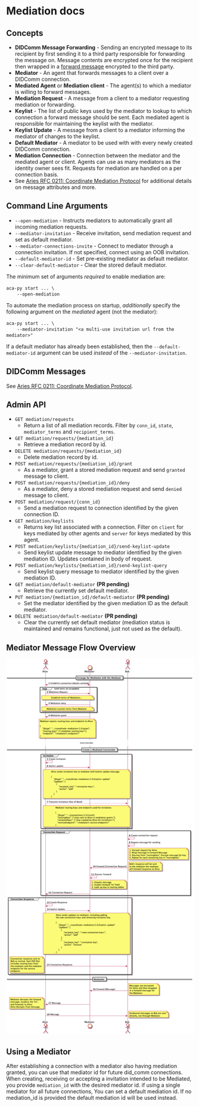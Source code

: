 # Mediation docs

## Concepts
* **DIDComm Message Forwarding** - Sending an encrypted message to its recipient by first sending it to a third party responsible for forwarding the message on. Message contents are encrypted once for the recipient then wrapped in a [forward message](https://github.com/hyperledger/aries-rfcs/blob/master/concepts/0094-cross-domain-messaging/README.md#corerouting10forward) encrypted to the third party.
* **Mediator** - An agent that forwards messages to a client over a DIDComm connection.
* **Mediated Agent** or **Mediation client** - The agent(s) to which a mediator is willing to forward messages.
* **Mediation Request** - A message from a client to a mediator requesting mediation or forwarding.
* **Keylist** - The list of public keys used by the mediator to lookup to which connection a forward message should be sent. Each mediated agent is responsible for maintaining the keylist with the mediator.
* **Keylist Update** - A message from a client to a mediator informing the mediator of changes to the keylist.
* **Default Mediator** - A mediator to be used with with every newly created DIDComm connection. 
* **Mediation Connection** - Connection between the mediator and the mediated agent or client. Agents can use as many mediators as the identity owner sees fit. Requests for mediation are handled on a per connection basis.
* See [Aries RFC 0211: Coordinate Mediation Protocol](https://github.com/hyperledger/aries-rfcs/blob/master/features/0211-route-coordination/README.md) for additional details on message attributes and more.

## Command Line Arguments

* `--open-mediation` - Instructs mediators to automatically grant all incoming mediation requests.
* `--mediator-invitation` - Receive invitation, send mediation request and set as default mediator.
* `--mediator-connections-invite` - Connect to mediator through a connection invitation. If not specified, connect using an OOB invitation.
* `--default-mediator-id` - Set pre-existing mediator as default mediator.
* `--clear-default-mediator` - Clear the stored default mediator.

The minimum set of arguments *required* to enable mediation are:

```bash=
aca-py start ... \
    --open-mediation
```

To automate the mediation process on startup, *additionally* specify the following argument on the *mediated* agent (not the mediator):

```bash=
aca-py start ... \
    --mediator-invitation "<a multi-use invitation url from the mediator>"
```

If a default mediator has already been established, then the `--default-mediator-id` argument can be used *instead* of the `--mediator-invitation`.

## DIDComm Messages

See [Aries RFC 0211: Coordinate Mediation Protocol](https://github.com/hyperledger/aries-rfcs/blob/master/features/0211-route-coordination/README.md).
 
## Admin API

* `GET mediation/requests`
    * Return a list of all mediation records. Filter by `conn_id`, `state`, `mediator_terms` and `recipient_terms`.
* `GET mediation/requests/{mediation_id}`
    * Retrieve a mediation record by id.
* `DELETE mediation/requests/{mediation_id}`
    * Delete mediation record by id.
* `POST mediation/requests/{mediation_id}/grant`
    * As a mediator, grant a stored mediation request and send `granted` message to client.
* `POST mediation/requests/{mediation_id}/deny`
    * As a mediator, deny a stored mediation request and send `denied` message to client.
* `POST mediation/request/{conn_id}`
    * Send a mediation request to connection identified by the given connection ID.
* `GET mediation/keylists`
    * Returns key list associated with a connection. Filter on `client` for keys mediated by other agents and `server` for keys mediated by this agent.
* `POST mediation/keylists/{mediation_id}/send-keylist-update`
    * Send keylist update message to mediator identified by the given mediation ID. Updates contained in body of request.
* `POST mediation/keylists/{mediation_id}/send-keylist-query`
    * Send keylist query message to mediator identified by the given mediation ID.
* `GET mediation/default-mediator` **(PR pending)**
    * Retrieve the currently set default mediator.
* `PUT mediation/{mediation_id}/default-mediator` **(PR pending)**
    * Set the mediator identified by the given mediation ID as the default mediator.
* `DELETE mediation/default-mediator` **(PR pending)**
    * Clear the currently set default mediator (mediation status is maintained and remains functional, just not used as the default).

## Mediator Message Flow Overview

![Mediator Message Flow](/docs/assets/mediation-message-flow.png)

## Using a Mediator

After establishing a connection with a mediator also having mediation granted, you can use that mediator id for future did_comm connections.
 When creating, receiving or accepting a invitation intended to be Mediated, you provide `mediation_id` with the desired mediator id. if using a single mediator for all future connections, You can set a default mediation id. If no mediation_id is provided the default mediation id will be used instead.
